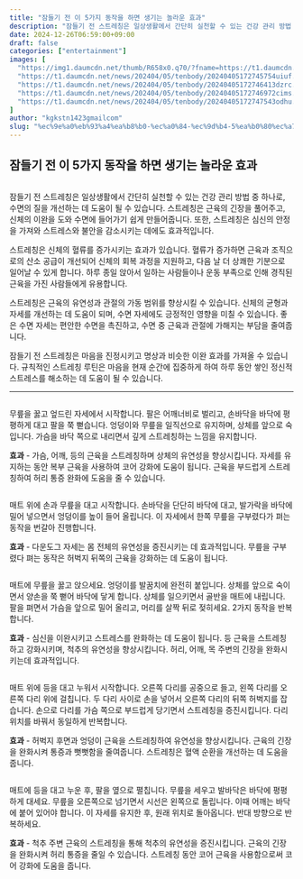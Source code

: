 ```yaml
---
title: "잠들기 전 이 5가지 동작을 하면 생기는 놀라운 효과"
description: "잠들기 전 스트레칭은 일상생활에서 간단히 실천할 수 있는 건강 관리 방법 중 하나로, 수면의 질을 개선하는 데 도움이 될 수 있습니다. 스트레칭은 근육의 긴장을 풀어주고, 신체의 이완을 도와 수면에 들어가기 쉽게 만들어줍니다. 또한, 스트레칭은 심신의 안정을 가져와 스"
date: 2024-12-26T06:59:00+09:00
draft: false
categories: ["entertainment"]
images: [
  "https://img1.daumcdn.net/thumb/R658x0.q70/?fname=https://t1.daumcdn.net/news/202404/05/tenbody/20240405172745357rnzk.jpg"
  "https://t1.daumcdn.net/news/202404/05/tenbody/20240405172745754uiuf.gif"
  "https://t1.daumcdn.net/news/202404/05/tenbody/20240405172746413dzrc.gif"
  "https://t1.daumcdn.net/news/202404/05/tenbody/20240405172746972cims.gif"
  "https://t1.daumcdn.net/news/202404/05/tenbody/20240405172747543odhu.gif"
]
author: "kgkstn1423gmailcom"
slug: "%ec%9e%a0%eb%93%a4%ea%b8%b0-%ec%a0%84-%ec%9d%b4-5%ea%b0%80%ec%a7%80-%eb%8f%99%ec%9e%91%ec%9d%84-%ed%95%98%eb%a9%b4-%ec%83%9d%ea%b8%b0%eb%8a%94-%eb%86%80%eb%9d%bc%ec%9a%b4-%ed%9a%a8%ea%b3%bc"
---
```


<h2 >잠들기 전 이 5가지 동작을 하면 생기는 놀라운 효과</h2> <figure ><img src="https://img1.daumcdn.net/thumb/R658x0.q70/?fname=https://t1.daumcdn.net/news/202404/05/tenbody/20240405172745357rnzk.jpg" alt=""/></figure> <p>잠들기 전 스트레칭은 일상생활에서 간단히 실천할 수 있는 건강 관리 방법 중 하나로, 수면의 질을 개선하는 데 도움이 될 수 있습니다. 스트레칭은 근육의 긴장을 풀어주고, 신체의 이완을 도와 수면에 들어가기 쉽게 만들어줍니다. 또한, 스트레칭은 심신의 안정을 가져와 스트레스와 불안을 감소시키는 데에도 효과적입니다.</p> <p>스트레칭은 신체의 혈류를 증가시키는 효과가 있습니다. 혈류가 증가하면 근육과 조직으로의 산소 공급이 개선되어 신체의 회복 과정을 지원하고, 다음 날 더 상쾌한 기분으로 일어날 수 있게 합니다. 하루 종일 앉아서 일하는 사람들이나 운동 부족으로 인해 경직된 근육을 가진 사람들에게 유용합니다.</p> <p>스트레칭은 근육의 유연성과 관절의 가동 범위를 향상시킬 수 있습니다. 신체의 균형과 자세를 개선하는 데 도움이 되며, 수면 자세에도 긍정적인 영향을 미칠 수 있습니다. 좋은 수면 자세는 편안한 수면을 촉진하고, 수면 중 근육과 관절에 가해지는 부담을 줄여줍니다.</p> <p>잠들기 전 스트레칭은 마음을 진정시키고 명상과 비슷한 이완 효과를 가져올 수 있습니다. 규칙적인 스트레칭 루틴은 마음을 현재 순간에 집중하게 하여 하루 동안 쌓인 정신적 스트레스를 해소하는 데 도움이 될 수 있습니다.</p> <hr /> <figure ><img src="https://t1.daumcdn.net/news/202404/05/tenbody/20240405172745754uiuf.gif" alt=""/></figure> <p>무릎을 꿇고 엎드린 자세에서 시작합니다. 팔은 어깨너비로 벌리고, 손바닥을 바닥에 평평하게 대고 팔을 쭉 뻗습니다. 엉덩이와 무릎을 일직선으로 유지하며, 상체를 앞으로 숙입니다. 가슴을 바닥 쪽으로 내리면서 깊게 스트레칭하는 느낌을 유지합니다.</p> <p><strong>효과</strong> - 가슴, 어깨, 등의 근육을 스트레칭하며 상체의 유연성을 향상시킵니다. 자세를 유지하는 동안 복부 근육을 사용하여 코어 강화에 도움이 됩니다. 근육을 부드럽게 스트레칭하여 허리 통증 완화에 도움을 줄 수 있습니다.</p> <figure ><img src="https://t1.daumcdn.net/news/202404/05/tenbody/20240405172746413dzrc.gif" alt=""/></figure> <p>매트 위에 손과 무릎을 대고 시작합니다. 손바닥을 단단히 바닥에 대고, 발가락을 바닥에 밀어 넣으면서 엉덩이를 높이 들어 올립니다. 이 자세에서 한쪽 무릎을 구부렸다가 펴는 동작을 번갈아 진행합니다.</p> <p><strong>효과</strong> - 다운도그 자세는 몸 전체의 유연성을 증진시키는 데 효과적입니다. 무릎을 구부렸다 펴는 동작은 허벅지 뒤쪽의 근육을 강화하는 데 도움이 됩니다.</p> <figure ><img src="https://t1.daumcdn.net/news/202404/05/tenbody/20240405172746972cims.gif" alt=""/></figure> <p>매트에 무릎을 꿇고 앉으세요. 엉덩이를 발꿈치에 완전히 붙입니다. 상체를 앞으로 숙이면서 양손을 쭉 뻗어 바닥에 닿게 합니다. 상체를 일으키면서 골반을 매트에 내립니다. 팔을 펴면서 가슴을 앞으로 밀어 올리고, 머리를 살짝 뒤로 젖히세요. 2가지 동작을 반복합니다.</p> <p><strong>효과</strong> - 심신을 이완시키고 스트레스를 완화하는 데 도움이 됩니다. 등 근육을 스트레칭하고 강화시키며, 척추의 유연성을 향상시킵니다. 허리, 어깨, 목 주변의 긴장을 완화시키는데 효과적입니다.</p> <figure ><img src="https://t1.daumcdn.net/news/202404/05/tenbody/20240405172747543odhu.gif" alt=""/></figure> <p>매트 위에 등을 대고 누워서 시작합니다. 오른쪽 다리를 공중으로 들고, 왼쪽 다리를 오른쪽 다리 위에 걸칩니다. 두 다리 사이로 손을 넣어서 오른쪽 다리의 뒤쪽 허벅지를 잡습니다. 손으로 다리를 가슴 쪽으로 부드럽게 당기면서 스트레칭을 증진시킵니다. 다리 위치를 바꿔서 동일하게 반복합니다.</p> <p><strong>효과</strong> - 허벅지 후면과 엉덩이 근육을 스트레칭하여 유연성을 향상시킵니다. 근육의 긴장을 완화시켜 통증과 뻣뻣함을 줄여줍니다. 스트레칭은 혈액 순환을 개선하는 데 도움을 줍니다.</p> <figure ><img src="https://t1.daumcdn.net/news/202404/05/tenbody/20240405172748297pyde.gif" alt=""/></figure> <p>매트에 등을 대고 누운 후, 팔을 옆으로 펼칩니다. 무릎을 세우고 발바닥은 바닥에 평평하게 대세요. 무릎을 오른쪽으로 넘기면서 시선은 왼쪽으로 돌립니다. 이때 어깨는 바닥에 붙어 있어야 합니다. 이 자세를 유지한 후, 원래 위치로 돌아옵니다. 반대 방향으로 반복하세요.</p> <p><strong>효과</strong> - 척추 주변 근육의 스트레칭을 통해 척추의 유연성을 증진시킵니다. 근육의 긴장을 완화시켜 허리 통증을 줄일 수 있습니다. 스트레칭 동안 코어 근육을 사용함으로써 코어 강화에 도움을 줍니다.</p>
